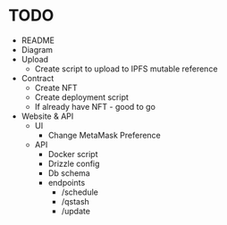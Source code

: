 # TODO

- README
- Diagram
- Upload
  - Create script to upload to IPFS mutable reference
- Contract
  - Create NFT
  - Create deployment script
  - If already have NFT - good to go
- Website & API
  - UI
    - Change MetaMask Preference
  - API
    - Docker script
    - Drizzle config
    - Db schema
    - endpoints
      - /schedule
      - /qstash
      - /update